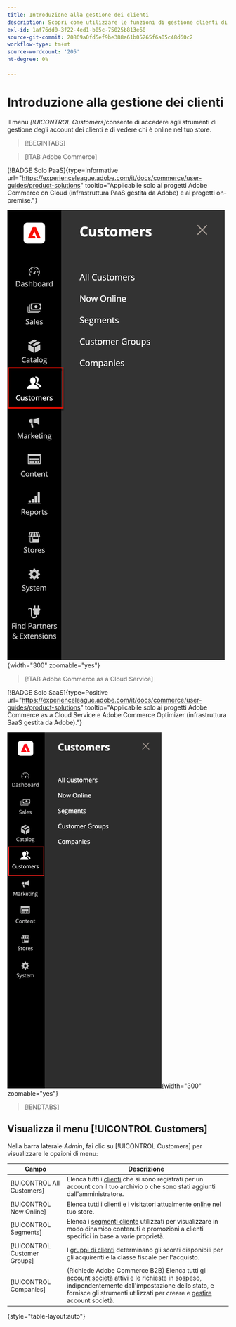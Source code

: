 ```yaml
---
title: Introduzione alla gestione dei clienti
description: Scopri come utilizzare le funzioni di gestione clienti di Commerce per migliorare l’esperienza del cliente per il tuo negozio.
exl-id: 1af76dd0-3f22-4ed1-b05c-75025b813e60
source-git-commit: 20869a0fd5ef9be388a61b05265f6a05c48d60c2
workflow-type: tm+mt
source-wordcount: '205'
ht-degree: 0%

---
```


# Introduzione alla gestione dei clienti

Il menu _[!UICONTROL Customers]_&#x200B;consente di accedere agli strumenti di gestione degli account dei clienti e di vedere chi è online nel tuo store.

>[!BEGINTABS]

>[!TAB Adobe Commerce]

[!BADGE Solo PaaS]{type=Informative url="https://experienceleague.adobe.com/it/docs/commerce/user-guides/product-solutions" tooltip="Applicabile solo ai progetti Adobe Commerce on Cloud (infrastruttura PaaS gestita da Adobe) e ai progetti on-premise."}

![Menu Clienti](assets/admin-menu-customers.png){width="300" zoomable="yes"}

>[!TAB Adobe Commerce as a Cloud Service]

[!BADGE Solo SaaS]{type=Positive url="https://experienceleague.adobe.com/it/docs/commerce/user-guides/product-solutions" tooltip="Applicabile solo ai progetti Adobe Commerce as a Cloud Service e Adobe Commerce Optimizer (infrastruttura SaaS gestita da Adobe)."}

![Menu Clienti](assets/admin-menu-customers-accs.png){width="300" zoomable="yes"}

>[!ENDTABS]

## Visualizza il menu [!UICONTROL Customers]

Nella barra laterale _Admin_, fai clic su [!UICONTROL Customers] per visualizzare le opzioni di menu:

| Campo | Descrizione |
|---|---|
| [!UICONTROL All Customers] | Elenca tutti i [clienti](../customers/customers-all.md) che si sono registrati per un account con il tuo archivio o che sono stati aggiunti dall&#39;amministratore. |
| [!UICONTROL Now Online] | Elenca tutti i clienti e i visitatori attualmente [online](../customers/now-online.md) nel tuo store. |
| [!UICONTROL Segments] | Elenca i [segmenti cliente](../customers/customer-segments.md) utilizzati per visualizzare in modo dinamico contenuti e promozioni a clienti specifici in base a varie proprietà. |
| [!UICONTROL Customer Groups] | I [gruppi di clienti](../customers/customer-groups.md) determinano gli sconti disponibili per gli acquirenti e la classe fiscale per l&#39;acquisto. |
| [!UICONTROL Companies] | (Richiede Adobe Commerce B2B) Elenca tutti gli [account società](../b2b/account-companies.md) attivi e le richieste in sospeso, indipendentemente dall&#39;impostazione dello stato, e fornisce gli strumenti utilizzati per creare e [gestire](../b2b/account-company-manage.md) account società. |

{style="table-layout:auto"}
